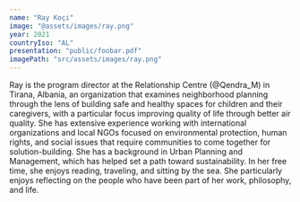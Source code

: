 ```yaml
---
name: "Ray Koçi"
image: "@assets/images/ray.png"
year: 2021
countryIso: "AL"
presentation: "public/foobar.pdf"
imagePath: "src/assets/images/ray.png"
---
```


Ray is the program director at the Relationship Centre (@Qendra_M) in Tirana, Albania, an organization that examines neighborhood planning through the lens of building safe and healthy spaces for children and their caregivers, with a particular focus improving quality of life through better air quality. She has extensive experience working with international organizations and local NGOs focused on environmental protection, human rights, and social issues that require communities to come together for solution-building. She has a background in Urban Planning and Management, which has helped set a path toward sustainability. In her free time, she enjoys reading, traveling, and sitting by the sea. She particularly enjoys reflecting on the people who have been part of her work, philosophy, and life.
